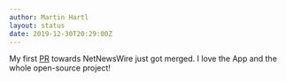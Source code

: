 ```yaml
---
author: Martin Hartl
layout: status
date: 2019-12-30T20:29:00Z
---
```

My first [PR](https://github.com/brentsimmons/NetNewsWire/pull/1493) towards NetNewsWire just got merged. I love the App and the whole open-source project!